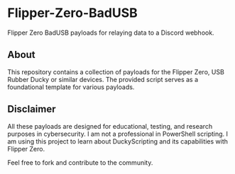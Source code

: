 # Flipper-Zero-BadUSB

Flipper Zero BadUSB payloads for relaying data to a Discord webhook.

## About

This repository contains a collection of payloads for the Flipper Zero, USB Rubber Ducky or similar devices. The provided script serves as a foundational template for various payloads.

## Disclaimer

All these payloads are designed for educational, testing, and research purposes in cybersecurity.
I am not a professional in PowerShell scripting. I am using this project to learn about DuckyScripting and its capabilities with Flipper Zero. 

Feel free to fork and contribute to the community.
